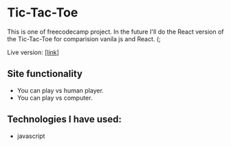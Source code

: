 # Tic-Tac-Toe

This is one of freecodecamp project.
In the future I'll do the React version of the Tic-Tac-Toe for comparision vanila js and React. (;

Live version: [[link]](http://kamiljarzab.pl/Projekty/tic-tac-toe/)


## Site functionality

* You can play vs human player.
* You can play vs computer.

## Technologies I have used:
* javascript
